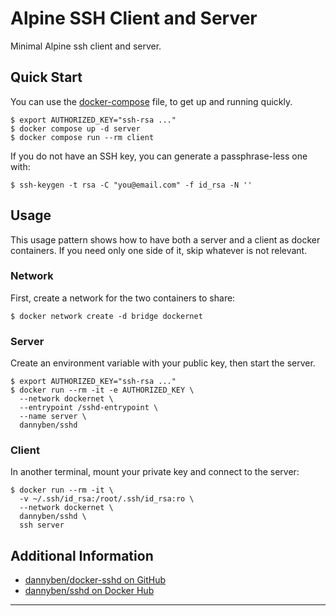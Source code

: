 Alpine SSH Client and Server
==================================================

Minimal Alpine ssh client and server.

Quick Start
--------------------------------------------------

You can use the [docker-compose](docker-compose.yml) file, to get up and 
running quickly.

    $ export AUTHORIZED_KEY="ssh-rsa ..."
    $ docker compose up -d server
    $ docker compose run --rm client

If you do not have an SSH key, you can generate a passphrase-less one with:

    $ ssh-keygen -t rsa -C "you@email.com" -f id_rsa -N ''


Usage
--------------------------------------------------

This usage pattern shows how to have both a server and a client as docker
containers. If you need only one side of it, skip whatever is not relevant.


### Network

First, create a network for the two containers to share:

    $ docker network create -d bridge dockernet


### Server

Create an environment variable with your public key, then start the server.

    $ export AUTHORIZED_KEY="ssh-rsa ..."
    $ docker run --rm -it -e AUTHORIZED_KEY \
      --network dockernet \
      --entrypoint /sshd-entrypoint \
      --name server \
      dannyben/sshd


### Client

In another terminal, mount your private key and connect to the server:

    $ docker run --rm -it \
      -v ~/.ssh/id_rsa:/root/.ssh/id_rsa:ro \
      --network dockernet \
      dannyben/sshd \
      ssh server


Additional Information
--------------------------------------------------

- [dannyben/docker-sshd on GitHub][1]
- [dannyben/sshd on Docker Hub][2]

---

[1]: https://github.com/DannyBen/docker-sshd
[2]: https://hub.docker.com/r/dannyben/sshd/

